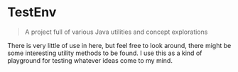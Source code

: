 # TestEnv

> A project full of various Java utilities and concept explorations

There is very little of use in here, but feel free to look around, there might be some interesting utility methods to be found. I use this as a kind of playground for testing whatever ideas come to my mind.
